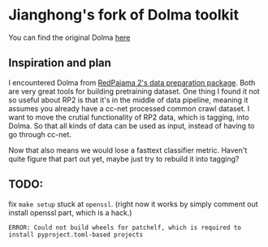 # Jianghong's fork of Dolma toolkit

You can find the original Dolma [here](https://github.com/allenai/dolma)

## Inspiration and plan

I encountered Dolma from [RedPajama 2's data preparation package](https://github.com/togethercomputer/RedPajama-Data). Both are very great tools for building pretraining dataset. One thing I found it not so useful about RP2 is that it's in the middle of data pipeline, meaning it assumes you already have a cc-net processed common crawl dataset. I want to move the crutial functionality of RP2 data, which is tagging, into Dolma. So that all kinds of data can be used as input, instead of having to go through cc-net.

Now that also means we would lose a fasttext classifier metric. Haven't quite figure that part out yet, maybe just try to rebuild it into tagging?

## TODO:
fix `make setup`  stuck at `openssl`. (right now it works by simply comment out install openssl part, which is a hack.)
```
ERROR: Could not build wheels for patchelf, which is required to install pyproject.toml-based projects
```